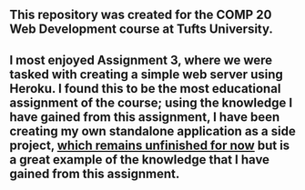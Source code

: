 ## This repository was created for the COMP 20 Web Development course at Tufts University.

## I most enjoyed Assignment 3, where we were tasked with creating a simple web server using Heroku. I found this to be the most educational assignment of the course; using the knowledge I have gained from this assignment, I have been creating my own standalone application as a side project, [which remains unfinished for now](queue-collab.herokuapp.com) but is a great example of the knowledge that I have gained from this assignment.
